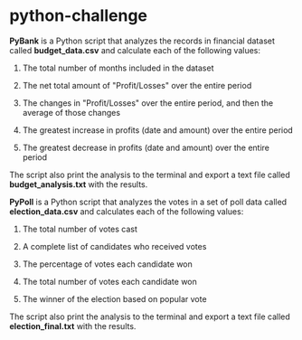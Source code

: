 # python-challenge

  **PyBank** is a Python script that analyzes the records in financial dataset called **budget_data.csv** and calculate each of the following values:

  1. The total number of months included in the dataset

  2. The net total amount of "Profit/Losses" over the entire period

  3. The changes in "Profit/Losses" over the entire period, and then the average of those changes

  4. The greatest increase in profits (date and amount) over the entire period

  5. The greatest decrease in profits (date and amount) over the entire period
  
  The script also print the analysis to the terminal and export a text file called **budget_analysis.txt** with the results.

  
  **PyPoll** is a Python script that analyzes the votes in a set of poll data called **election_data.csv** and calculates each of the following values:

  1. The total number of votes cast

  2. A complete list of candidates who received votes

  3. The percentage of votes each candidate won

  4. The total number of votes each candidate won

  5. The winner of the election based on popular vote
  
  The script also print the analysis to the terminal and export a text file called **election_final.txt** with the results.
